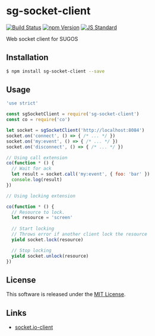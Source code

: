 sg-socket-client
==========

<!---
This file is generated by ape-tmpl. Do not update manually.
--->

<!-- Badge Start -->
<a name="badges"></a>

[![Build Status][bd_travis_com_shield_url]][bd_travis_com_url]
[![npm Version][bd_npm_shield_url]][bd_npm_url]
[![JS Standard][bd_standard_shield_url]][bd_standard_url]

[bd_repo_url]: https://github.com/realglobe-Inc/sg-socket-client
[bd_travis_url]: http://travis-ci.org/realglobe-Inc/sg-socket-client
[bd_travis_shield_url]: http://img.shields.io/travis/realglobe-Inc/sg-socket-client.svg?style=flat
[bd_travis_com_url]: http://travis-ci.com/realglobe-Inc/sg-socket-client
[bd_travis_com_shield_url]: https://api.travis-ci.com/realglobe-Inc/sg-socket-client.svg?token=aeFzCpBZebyaRijpCFmm
[bd_license_url]: https://github.com/realglobe-Inc/sg-socket-client/blob/master/LICENSE
[bd_codeclimate_url]: http://codeclimate.com/github/realglobe-Inc/sg-socket-client
[bd_codeclimate_shield_url]: http://img.shields.io/codeclimate/github/realglobe-Inc/sg-socket-client.svg?style=flat
[bd_codeclimate_coverage_shield_url]: http://img.shields.io/codeclimate/coverage/github/realglobe-Inc/sg-socket-client.svg?style=flat
[bd_gemnasium_url]: https://gemnasium.com/realglobe-Inc/sg-socket-client
[bd_gemnasium_shield_url]: https://gemnasium.com/realglobe-Inc/sg-socket-client.svg
[bd_npm_url]: http://www.npmjs.org/package/sg-socket-client
[bd_npm_shield_url]: http://img.shields.io/npm/v/sg-socket-client.svg?style=flat
[bd_standard_url]: http://standardjs.com/
[bd_standard_shield_url]: https://img.shields.io/badge/code%20style-standard-brightgreen.svg

<!-- Badge End -->


<!-- Description Start -->
<a name="description"></a>

Web socket client for SUGOS

<!-- Description End -->


<!-- Overview Start -->
<a name="overview"></a>



<!-- Overview End -->


<!-- Sections Start -->
<a name="sections"></a>

<!-- Section from "doc/guides/01.Installation.md.hbs" Start -->

<a name="section-doc-guides-01-installation-md"></a>

Installation
-----

```bash
$ npm install sg-socket-client --save
```


<!-- Section from "doc/guides/01.Installation.md.hbs" End -->

<!-- Section from "doc/guides/02.Usage.md.hbs" Start -->

<a name="section-doc-guides-02-usage-md"></a>

Usage
---------

```javascript
'use strict'

const sgSocketClient = require('sg-socket-client')
const co = require('co')

let socket = sgSocketClient('http://localhost:8084')
socket.on('connect', () => { /* ... */ })
socket.on('my:event', () => { /* ... */ })
socket.on('disconnect', () => { /* ... */ })

// Using call extension
co(function * () {
  // Wait for ack
  let result = socket.call('my:event', { foo: 'bar' })
  console.log(result)
})

// Using locking extension

co(function * () {
  // Resource to lock.
  let resource = 'screen'
  
  // Start locking
  // Throws error if another client lock the resource
  yield socket.lock(resource)

  // Stop locking
  yield socket.unlock(resource)
})

```


<!-- Section from "doc/guides/02.Usage.md.hbs" End -->


<!-- Sections Start -->


<!-- LICENSE Start -->
<a name="license"></a>

License
-------
This software is released under the [MIT License](https://github.com/realglobe-Inc/sg-socket-client/blob/master/LICENSE).

<!-- LICENSE End -->


<!-- Links Start -->
<a name="links"></a>

Links
------

+ [socket.io-client][socket_io_client_url]

[socket_io_client_url]: https://github.com/socketio/socket.io-client#readme

<!-- Links End -->
